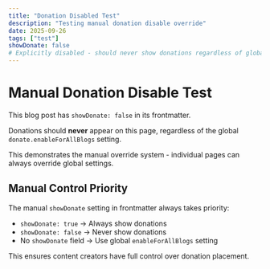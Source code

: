 ```yaml
---
title: "Donation Disabled Test"
description: "Testing manual donation disable override"
date: 2025-09-26
tags: ["test"]
showDonate: false
# Explicitly disabled - should never show donations regardless of global settings
---
```


# Manual Donation Disable Test

This blog post has `showDonate: false` in its frontmatter.

Donations should **never** appear on this page, regardless of the global `donate.enableForAllBlogs` setting.

This demonstrates the manual override system - individual pages can always override global settings.

## Manual Control Priority

The manual `showDonate` setting in frontmatter always takes priority:
- `showDonate: true` → Always show donations
- `showDonate: false` → Never show donations  
- No `showDonate` field → Use global `enableForAllBlogs` setting

This ensures content creators have full control over donation placement.